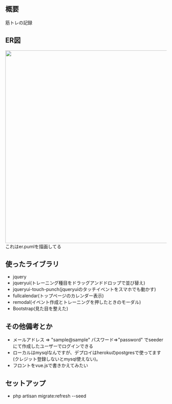 ## 概要
筋トレの記録

## ER図
<img src="https://i.imgur.com/XXn7pus.png" height=600px>
これはer.pumlを描画してる

## 使ったライブラリ

- jquery
- jqueryui(トレーニング種目をドラッグアンドドロップで並び替え)
- jqueryui-touch-punch(jqueryuiのタッチイベントをスマホでも動かす)
- fullcalendar(トップページのカレンダー表示)
- remodal(イベント作成とトレーニングを押したときのモーダル)
- Bootstrap(見た目を整えた)

## その他備考とか
- メールアドレス => "sample@sample" パスワード=>"password" でseederにて作成したユーザーでログインできる
- ローカルはmysqlなんですが、デプロイはherokuのpostgresで使ってます(クレジット登録しないとmysql使えない)。
- フロントをvue.jsで書きかえてみたい

## セットアップ
- php artisan migrate:refresh --seed

